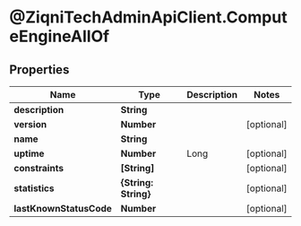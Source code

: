 # @ZiqniTechAdminApiClient.ComputeEngineAllOf

## Properties

Name | Type | Description | Notes
------------ | ------------- | ------------- | -------------
**description** | **String** |  | 
**version** | **Number** |  | [optional] 
**name** | **String** |  | 
**uptime** | **Number** | Long | [optional] 
**constraints** | **[String]** |  | [optional] 
**statistics** | **{String: String}** |  | [optional] 
**lastKnownStatusCode** | **Number** |  | [optional] 


